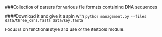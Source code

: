###Collection of parsers for various file formats containing DNA sequences

####Download it and give it a spin with 
`python management.py --files data/three_chrs.fasta data/key.fasta`

Focus is on functional style and use of the itertools module.